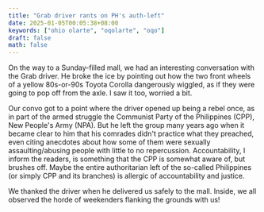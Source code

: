 ```yaml
---
title: "Grab driver rants on PH's auth-left"
date: 2025-01-05T00:05:38+08:00
keywords: ["ohio olarte", "oqolarte", "oqo"]
draft: false
math: false
---
```


On the way to a Sunday-filled mall, we had an interesting conversation
with the Grab driver. He broke the ice by pointing out how the two front
wheels of a yellow 80s-or-90s Toyota Corolla dangerously wiggled, as if
they were going to pop off from the axle. I saw it too, worried a bit.

Our convo got to a point where the driver opened up being a rebel once,
as in part of the armed struggle the Communist Party of the Philippines
(CPP), New People's Army (NPA). But he left the group many years ago
when it became clear to him that his comrades didn't practice what they
preached, even citing anecdotes about how some of them were sexually
assaulting/abusing people with little to no repercussion.
Accountability, I inform the readers, is something that the CPP is
somewhat aware of, but brushes off. Maybe the entire authoritarian left
of the so-called Philippines (or simply CPP and its branches) is
allergic of accountability and justice.

We thanked the driver when he delivered us safely to the mall.
Inside, we all observed the horde of weekenders flanking the grounds with
us!
